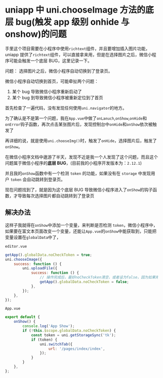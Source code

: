 <!-- Date: 2020-08-18 13:38:11 -->

# uniapp 中 uni.chooseImage 方法的底层 bug(触发 app 级别 onhide 与 onshow)的问题

手里这个项目需要在小程序中使用`richtext`组件，并且要增加插入图片功能，uniapp 提供了`richtext`组件，可以直接拿来用，但是在选择图片之后，微信小程序可能会触发一个底层 BUG，这里记录一下。

问题： 选择图片之后，微信小程序自动切换到了登录页。

微信小程序自动切换到首页，可能牵扯两个问题：

1. 某个 bug 导致微信小程序重新启动了
2. 某个 bug 到导致微信小程序被重新定位到了首页

首先检查了一遍代码，没有发现任何使用`uni.navigator`的地方。

为了确认是不是第一个问题，我在`App.vue`中做了`onLanuch`,`onShow`,`onHide`和`onError`钩子函数，再次点击某张图片后，发现控制台中`onHide`和`onShow`依次被触发了

再详细的说，就是使用`uni.chooseImg()`时，触发了`onHide`，选择图片后，触发了`onShow`。

在微信小程序文档中遨游了半天，发现不近是我一个人发现了这个问题，而且这个问题属于微信小程序的**底层 BUG**，(目前我的小程序开发版本为：`2.12.1`)

并且我的`onShow`函数中有一个检测 `token` 的功能，如果没有在 `storage` 中发现用户 `token` 会自动跳转到登录页。

现在问题找到了，就是因为这个底层 BUG 导致微信小程序进入了`onShow`的钩子函数，才导致每次选择图片都自动跳转到了登录页

## 解决办法

这样子我就得在`onShow`中添加一个变量，来判断是否检测 `token`，微信小程序中，如果要在富文本页面改变一个变量，还能让`App.vue`的`onShow`中能获取到，只能把变量设置在`globalData`中了，

`editor.vue`

```js
getApp().globalData.noCheckToken = true;
uni.chooseImage({
    success: function () {
        uni.uploadFile({
            success: function () {
                // 操作完成后，最好noCheckToken清空，或者设为false，因为如果用户关闭了当前小程序，再重新进入时，还会触发`onShow`,此时可能需要再次检测token
                getApp().globalData.noCheckToken = false;
            },
        });
    },
});
```

`App.vue`

```js
export default {
    onShow() {
        console.log('App Show');
        if (!this.$scope.globalData.noCheckToken) {
            const token = uni.getStorageSync('tk');
            if (token) {
                uni.switchTab({
                    url: '/pages/index/index',
                });
            }
        }
    },
};
```
